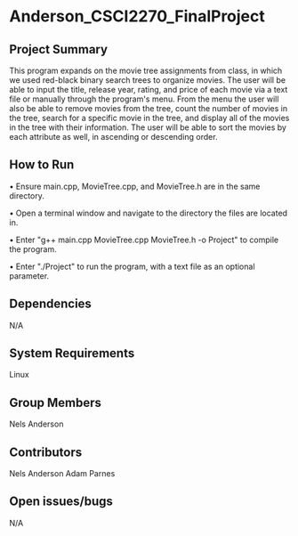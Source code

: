 # Anderson_CSCI2270_FinalProject
## Project Summary
This program expands on the movie tree assignments from class, in which we used red-black binary search trees to organize movies. The user will be able to input the title, release year, rating, and price of each movie via a text file or manually through the program's menu. From the menu the user will also be able to remove movies from the tree, count the number of movies in the tree, search for a specific movie in the tree, and display all of the movies in the tree with their information. The user will be able to sort the movies by each attribute as well, in ascending or descending order.
## How to Run
• Ensure main.cpp, MovieTree.cpp, and MovieTree.h are in the same directory.

• Open a terminal window and navigate to the directory the files are located in.

• Enter "g++ main.cpp MovieTree.cpp MovieTree.h -o Project" to compile the program.

• Enter "./Project" to run the program, with a text file as an optional parameter.
## Dependencies
N/A
## System Requirements
Linux
## Group Members
Nels Anderson
## Contributors
Nels Anderson
Adam Parnes
## Open issues/bugs
N/A

